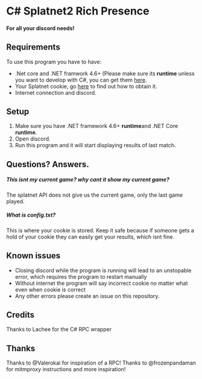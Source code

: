 # C# Splatnet2 Rich Presence
#### For all your discord needs!

## Requirements
To use this program you have to have:
- .Net core and .NET framwork 4.6+ (Please make sure its **runtime** unless you want to develop with C#, you can get them [here](https://www.microsoft.com/net/download).
- Your Splatnet cookie, go [here](https://github.com/frozenpandaman/splatnet2statink/wiki/mitmproxy-instructions) to find out how to obtain it.
- Internet connection and discord.

## Setup
1. Make sure you have .NET framework 4.6+ **runtime**and .NET Core **runtime**.
2. Open discord.
3. Run this program and it will start displaying results of last match.
 
## Questions? Answers.

##### This isnt my current game? why cant it show my current game?
The splatnet API does not give us the current game, only the last game played.

##### What is config.txt?
This is where your cookie is stored. Keep it safe because if someone gets a hold of your cookie they can easily get your results, which isnt fine.

## Known issues
- Closing discord while the program is running will lead to an unstopable error, which requires the program to restart manually
- Without internet the program will say incorrect cookie no matter what even when cookie is correct
- Any other errors please create an issue on this repository.

## Credits
Thanks to Lachee for the C# RPC wrapper

## Thanks
Thanks to @Valerokai for inspiration of a RPC!
Thanks to @frozenpandaman for mitmproxy instructions and more inspiration!
